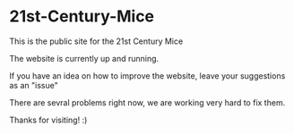 # 21st-Century-Mice
This is the public site for the 21st Century Mice

The website is currently up and running. 

If you have an idea on how to improve the website, leave your suggestions as an "issue"

There are sevral problems right now, we are working very hard to fix them.

Thanks for visiting! :)
